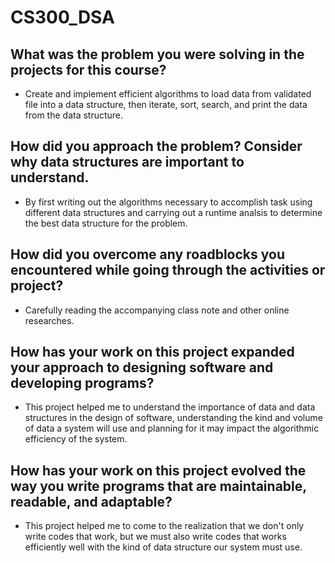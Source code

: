 # CS300_DSA

## What was the problem you were solving in the projects for this course?
- Create and implement efficient algorithms to load data from validated file into a data structure, then iterate, sort, search, and print the data from the data structure.
## How did you approach the problem? Consider why data structures are important to understand.
- By first writing out the algorithms necessary to accomplish task using different data structures and carrying out a runtime analsis to determine the best data structure for the problem.
## How did you overcome any roadblocks you encountered while going through the activities or project?
- Carefully reading the accompanying class note and other online researches.
## How has your work on this project expanded your approach to designing software and developing programs?
- This project helped me to understand the importance of data and data structures in the design of software, understanding the kind and volume of data a system will use and planning for it may impact the algorithmic efficiency of the system.
## How has your work on this project evolved the way you write programs that are maintainable, readable, and adaptable?
- This project helped me to come to the realization that we don't only write codes that work, but we must also write codes that works efficiently well with the kind of data structure our system must use.
